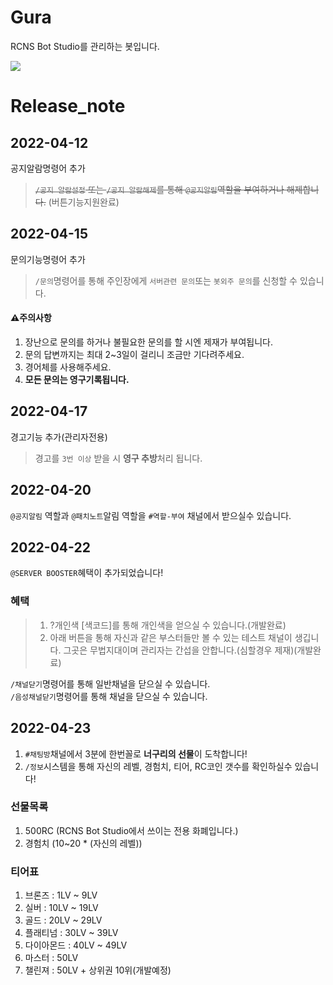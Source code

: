 # Gura
RCNS Bot Studio를 관리하는 봇입니다.

[<img src="https://img.shields.io/badge/python-4374D9?style=for-the-badge&logo=python&logoColor=white">](https://discord.gg/B98msXGRB7)

# Release_note

## 2022-04-12
공지알람명령어 추가
> ~~`/공지 알람설정` 또는 `/공지 알람해제`를 통해 `@공지알림`역할을 부여하거나 해제합니다.~~
(버튼기능지원완료)

## 2022-04-15
문의기능명령어 추가
> `/문의`명령어를 통해 주인장에게 `서버관련 문의`또는 `봇외주 문의`를 신청할 수 있습니다.

#### ⚠️주의사항
1. 장난으로 문의를 하거나 불필요한 문의를 할 시엔 제재가 부여됩니다.<br/>
2. 문의 답변까지는 최대 2~3일이 걸리니 조금만 기다려주세요.<br/>
3. 경어체를 사용해주세요.<br/>
4. **모든 문의는 영구기록됩니다.**<br/>


## 2022-04-17
경고기능 추가(관리자전용)<br/>
> 경고를 `3번 이상` 받을 시 **영구 추방**처리 됩니다.

## 2022-04-20
`@공지알림` 역할과 `@패치노트`알림 역할을 `#역할-부여` 채널에서 받으실수 있습니다.

## 2022-04-22
`@SERVER BOOSTER`혜택이 추가되었습니다!
### 혜택
> 1. ?개인색 [색코드]를 통해 개인색을 얻으실 수 있습니다.(개발완료)
> 2. 아래 버튼을 통해 자신과 같은 부스터들만 볼 수 있는 테스트 채널이 생깁니다. 그곳은 무법지대이며 관리자는 간섭을 안합니다.(심할경우 제재)(개발완료)

`/채널닫기`명령어를 통해 일반채널을 닫으실 수 있습니다.<br/>
`/음성채널닫기`명령어를 통해 채널을 닫으실 수 있습니다.


## 2022-04-23
1. `#채팅방`채널에서 3분에 한번꼴로 **너구리의 선물**이 도착합니다!
2. `/정보`시스템을 통해 자신의 레벨, 경험치, 티어, RC코인 갯수를 확인하실수 있습니다!
### 선물목록
1. 500RC (RCNS Bot Studio에서 쓰이는 전용 화폐입니다.)
2. 경험치 (10~20 * (자신의 레벨))


### 티어표
1. 브론즈 : 1LV ~ 9LV
2. 실버 : 10LV ~ 19LV
3. 골드 : 20LV ~ 29LV
4. 플래티넘 : 30LV ~ 39LV
5. 다이아몬드 : 40LV ~ 49LV
6. 마스터 : 50LV
7. 챌린져 : 50LV + 상위권 10위(개발예정)




